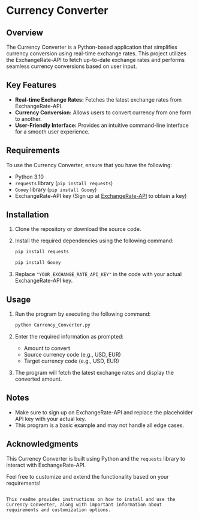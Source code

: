 # Currency Converter

## Overview

The Currency Converter is a Python-based application that simplifies currency conversion using real-time exchange rates. This project utilizes the ExchangeRate-API to fetch up-to-date exchange rates and performs seamless currency conversions based on user input.

## Key Features

- **Real-time Exchange Rates:** Fetches the latest exchange rates from ExchangeRate-API.
- **Currency Conversion:** Allows users to convert currency from one form to another.
- **User-Friendly Interface:** Provides an intuitive command-line interface for a smooth user experience.

## Requirements

To use the Currency Converter, ensure that you have the following:

- Python 3.10
- `requests` library (`pip install requests`)
- `Gooey` library (`pip install Gooey`)
- ExchangeRate-API key (Sign up at [ExchangeRate-API](https://www.exchangerate-api.com/) to obtain a key)

## Installation

1. Clone the repository or download the source code.
2. Install the required dependencies using the following command:

   ```bash
   pip install requests
   ```
   ```bash
   pip install Gooey
   ```

3. Replace `"YOUR_EXCHANGE_RATE_API_KEY"` in the code with your actual ExchangeRate-API key.

## Usage

1. Run the program by executing the following command:

   ```bash
   python Currency_Converter.py
   ```

2. Enter the required information as prompted:
   - Amount to convert
   - Source currency code (e.g., USD, EUR)
   - Target currency code (e.g., USD, EUR)

3. The program will fetch the latest exchange rates and display the converted amount.

## Notes

- Make sure to sign up on ExchangeRate-API and replace the placeholder API key with your actual key.
- This program is a basic example and may not handle all edge cases.

## Acknowledgments

This Currency Converter is built using Python and the `requests` library to interact with ExchangeRate-API.

Feel free to customize and extend the functionality based on your requirements!
```

This readme provides instructions on how to install and use the Currency Converter, along with important information about requirements and customization options.
